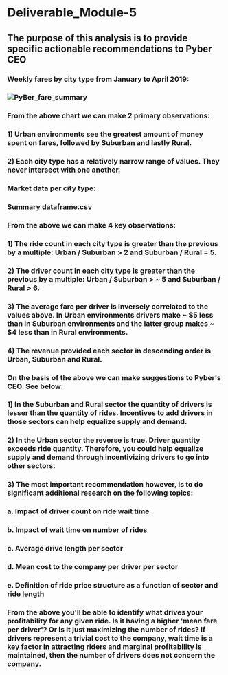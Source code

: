 # Deliverable_Module-5
## The purpose of this analysis is to provide specific actionable recommendations to Pyber CEO

### Weekly fares by city type from January to April 2019:
### ![PyBer_fare_summary](https://user-images.githubusercontent.com/114181709/200971573-543376de-b145-4e22-8a42-d87a29d43850.png)
### From the above chart we can make 2 primary observations:
### 1) Urban environments see the greatest amount of money spent on fares, followed by Suburban and lastly Rural.
### 2) Each city type has a relatively narrow range of values. They never intersect with one another.
###
### Market data per city type:
### [Summary dataframe.csv](https://github.com/bpietrancosta/Deliverable_Module-5/files/9976228/Summary.dataframe.csv)
### From the above we can make 4 key observations:
### 1) The ride count in each city type is greater than the previous by a multiple: Urban / Suburban > 2 and Suburban / Rural = 5.
### 2) The driver count in each city type is greater than the previous by a multiple: Urban / Suburban > ~ 5 and Suburban / Rural > 6.
### 3) The average fare per driver is inversely correlated to the values above. In Urban environments drivers make ~ $5 less than in Suburban environments and the latter group makes ~ $4 less than in Rural environments.
### 4) The revenue provided each sector in descending order is Urban, Suburban and Rural.


### On the basis of the above we can make suggestions to Pyber's CEO. See below:
### 1) In the Suburban and Rural sector the quantity of drivers is lesser than the quantity of rides. Incentives to add drivers in those sectors can help equalize supply and demand.
### 2) In the Urban sector the reverse is true. Driver quantity exceeds ride quantity. Therefore, you could help equalize supply and demand through incentivizing drivers to go into other sectors.
### 3) The most important recommendation however, is to do significant additional research on the following topics:
### a. Impact of driver count on ride wait time
### b. Impact of wait time on number of rides
### c. Average drive length per sector
### d. Mean cost to the company per driver per sector
### e. Definition of ride price structure as a function of sector and ride length
### From the above you'll be able to identify what drives your profitability for any given ride. Is it having a higher 'mean fare per driver'? Or is it just maximizing the number of rides? If drivers represent a trivial cost to the company, wait time is a key factor in attracting riders and marginal profitability is maintained, then the number of drivers does not concern the company.
